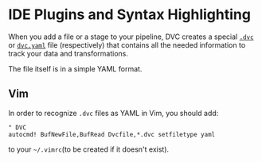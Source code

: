 # IDE Plugins and Syntax Highlighting

When you add a file or a stage to your pipeline, DVC creates a special
[`.dvc`](/doc/user-guide/dvc-files-and-directories#dvc-files) or
[`dvc.yaml`](/doc/user-guide/dvc-files-and-directories#dvcyaml-files) file
(respectively) that contains all the needed information to track your data and
transformations.

The file itself is in a simple YAML format.

## Vim

In order to recognize `.dvc` files as YAML in Vim, you should add:

```vim
" DVC
autocmd! BufNewFile,BufRead Dvcfile,*.dvc setfiletype yaml
```

to your `~/.vimrc`(to be created if it doesn't exist).
